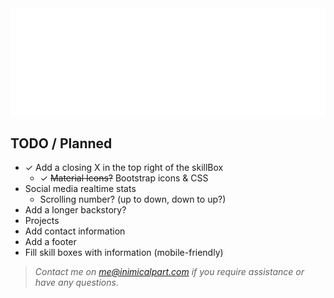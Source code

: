 <a align="center" href="https://inimicalpart.com">
  <img align="center" src="/site.screenshot.svg" alt="inimicalpart.com">
</a>

## TODO / Planned

- ✓ Add a closing X in the top right of the skillBox
  - ✓ ~~Material Icons?~~ Bootstrap icons & CSS
- Social media realtime stats
  - Scrolling number? (up to down, down to up?)
- Add a longer backstory?
- Projects
- Add contact information
- Add a footer
- Fill skill boxes with information (mobile-friendly)

> _Contact me on me@inimicalpart.com if you require assistance or have any questions._
